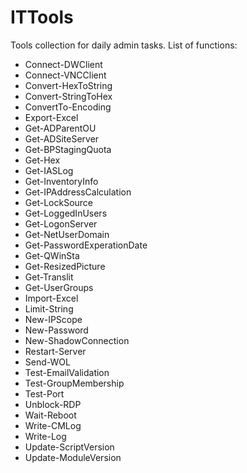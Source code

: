 # ITTools
Tools collection for daily admin tasks.
List of functions:
* Connect-DWClient
* Connect-VNCClient
* Convert-HexToString
* Convert-StringToHex
* ConvertTo-Encoding
* Export-Excel
* Get-ADParentOU
* Get-ADSiteServer
* Get-BPStagingQuota
* Get-Hex
* Get-IASLog
* Get-InventoryInfo
* Get-IPAddressCalculation
* Get-LockSource
* Get-LoggedInUsers
* Get-LogonServer
* Get-NetUserDomain
* Get-PasswordExperationDate
* Get-QWinSta
* Get-ResizedPicture
* Get-Translit
* Get-UserGroups
* Import-Excel
* Limit-String
* New-IPScope
* New-Password
* New-ShadowConnection
* Restart-Server
* Send-WOL
* Test-EmailValidation
* Test-GroupMembership
* Test-Port
* Unblock-RDP
* Wait-Reboot
* Write-CMLog
* Write-Log
* Update-ScriptVersion
* Update-ModuleVersion